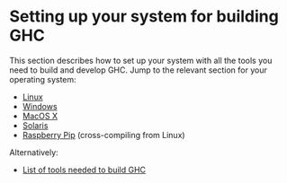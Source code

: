 # Setting up your system for building GHC


This section describes how to set up your system with all the tools you need to build and develop GHC.  Jump to the relevant section for your operating system:

- [Linux](building/preparation/linux)
- [Windows](building/preparation/windows)
- [MacOS X](building/preparation/mac-osx)
- [Solaris](building/preparation/solaris)
- [Raspberry Pip](building/preparation/raspberry-pi) (cross-compiling from Linux)


Alternatively:

- [List of tools needed to build GHC](building/preparation/tools)